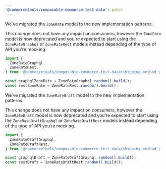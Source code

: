 ```yaml
---
'@commercetools/composable-commerce-test-data': patch
---
```


We've migrated the `ZoneRate` model to the new implementation patterns.

This change does not have any impact on consumers, however the `ZoneRate` model is now deprecated and you're expected to start using the `ZoneRateGraphql` or `ZoneRateRest` models instead depending of the type of API you're mocking.

```ts
import {
  ZoneRateGraphql,
  ZoneRateRest,
} from '@commercetools/composable-commerce-test-data/shipping-method';

const graphqlZoneRate = ZoneRateGraphql.random().build();
const restZoneRate = ZoneRateRest.random().build();
```

We've migrated the `ZoneRateDraft` model to the new implementation patterns.

This change does not have any impact on consumers, however the `ZoneRateDraft` model is now deprecated and you're expected to start using the `ZoneRateDraftGraphql` or `ZoneRateDraftRest` models instead depending of the type of API you're mocking.

```ts
import {
  ZoneRateDraftGraphql,
  ZoneRateDraftRest,
} from '@commercetools/composable-commerce-test-data/shipping-method';

const graphqlDraft = ZoneRateDraftGraphql.random().build();
const restDraft = ZoneRateDraftRest.random().build();
```
